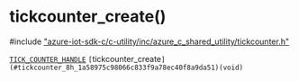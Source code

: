 # tickcounter_create()

\#include ["azure-iot-sdk-c/c-utility/inc/azure_c_shared_utility/tickcounter.h"](../iot-c-ref-tickcounter-h.md)  

[`TICK_COUNTER_HANDLE`](#tickcounter_8h_1ae768079d7100885a5f7a14c1e474356a) `[`tickcounter_create`](#tickcounter_8h_1a58975c98066c833f9a78ec40f8a9da51)(void)`

